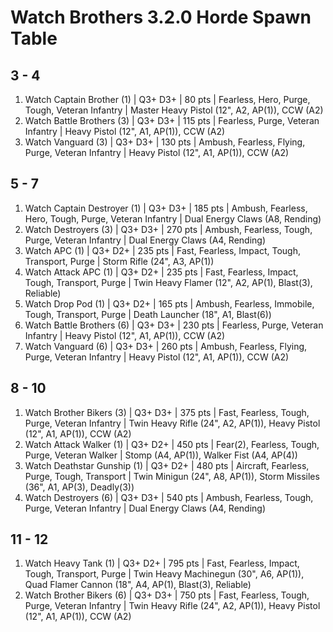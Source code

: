 # Watch Brothers 3.2.0 Horde Spawn Table

## 3 - 4

1. Watch Captain Brother (1) | Q3+ D3+ | 80 pts | Fearless, Hero, Purge, Tough, Veteran Infantry | Master Heavy Pistol (12", A2, AP(1)), CCW (A2)
1. Watch Battle Brothers (3) | Q3+ D3+ | 115 pts | Fearless, Purge, Veteran Infantry | Heavy Pistol (12", A1, AP(1)), CCW (A2)
1. Watch Vanguard (3) | Q3+ D3+ | 130 pts | Ambush, Fearless, Flying, Purge, Veteran Infantry | Heavy Pistol (12", A1, AP(1)), CCW (A2)

## 5 - 7

1. Watch Captain Destroyer (1) | Q3+ D3+ | 185 pts | Ambush, Fearless, Hero, Tough, Purge, Veteran Infantry | Dual Energy Claws (A8, Rending)
1. Watch Destroyers (3) | Q3+ D3+ | 270 pts | Ambush, Fearless, Tough, Purge, Veteran Infantry | Dual Energy Claws (A4, Rending)
1. Watch APC (1) | Q3+ D2+ | 235 pts | Fast, Fearless, Impact, Tough, Transport, Purge | Storm Rifle (24", A3, AP(1))
1. Watch Attack APC (1) | Q3+ D2+ | 235 pts | Fast, Fearless, Impact, Tough, Transport, Purge | Twin Heavy Flamer (12", A2, AP(1), Blast(3), Reliable)
1. Watch Drop Pod (1) | Q3+ D2+ | 165 pts | Ambush, Fearless, Immobile, Tough, Transport, Purge | Death Launcher (18", A1, Blast(6))
1. Watch Battle Brothers (6) | Q3+ D3+ | 230 pts | Fearless, Purge, Veteran Infantry | Heavy Pistol (12", A1, AP(1)), CCW (A2)
1. Watch Vanguard (6) | Q3+ D3+ | 260 pts | Ambush, Fearless, Flying, Purge, Veteran Infantry | Heavy Pistol (12", A1, AP(1)), CCW (A2)

## 8 - 10

1. Watch Brother Bikers (3) | Q3+ D3+ | 375 pts | Fast, Fearless, Tough, Purge, Veteran Infantry | Twin Heavy Rifle (24", A2, AP(1)), Heavy Pistol (12", A1, AP(1)), CCW (A2)
1. Watch Attack Walker (1) | Q3+ D2+ | 450 pts | Fear(2), Fearless, Tough, Purge, Veteran Walker | Stomp (A4, AP(1)), Walker Fist (A4, AP(4))
1. Watch Deathstar Gunship (1) | Q3+ D2+ | 480 pts | Aircraft, Fearless, Purge, Tough, Transport | Twin Minigun (24", A8, AP(1)), Storm Missiles (36", A1, AP(3), Deadly(3))
1. Watch Destroyers (6) | Q3+ D3+ | 540 pts | Ambush, Fearless, Tough, Purge, Veteran Infantry | Dual Energy Claws (A4, Rending)

## 11 - 12

1. Watch Heavy Tank (1) | Q3+ D2+ | 795 pts | Fast, Fearless, Impact, Tough, Transport, Purge | Twin Heavy Machinegun (30", A6, AP(1)), Quad Flamer Cannon (18", A4, AP(1), Blast(3), Reliable)
1. Watch Brother Bikers (6) | Q3+ D3+ | 750 pts | Fast, Fearless, Tough, Purge, Veteran Infantry | Twin Heavy Rifle (24", A2, AP(1)), Heavy Pistol (12", A1, AP(1)), CCW (A2)